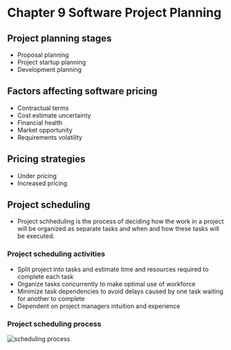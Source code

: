 # Chapter 9 Software Project Planning

## Project planning stages

- Proposal planning
- Project startup planning
- Development planning

## Factors affecting software pricing

- Contractual terms
- Cost estimate uncertainty
- Financial health
- Market opportunity
- Requirements volatility

## Pricing strategies

- Under pricing
- Increased pricing

## Project scheduling

- Project schheduling is the process of deciding how the work in a project will be organized as separate tasks and when and how these tasks will be executed.

### Project scheduling activities

- Split project into tasks and estimate time and resources required to complete each task
- Organize tasks concurrently to make optimal use of workforce
- Minimize task dependencies to avoid delays caused by one task waiting for another to complete
- Dependent on project managers intuition and experience

### Project scheduling process

![scheduling process](/img/Scheduling.png)
